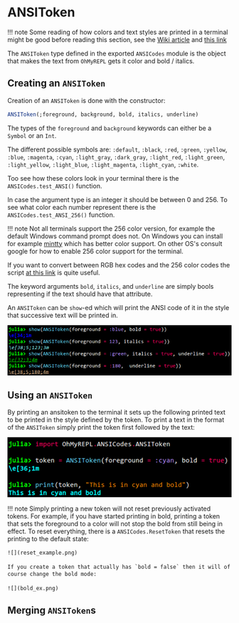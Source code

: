 # ANSIToken

!!! note
    Some reading of how colors and text styles are printed in a terminal might be good before reading this section, see the [Wiki article](https://en.wikipedia.org/wiki/ANSI_escape_code) and [this link](http://misc.flogisoft.com/bash/tip_colors_and_formatting)

The `ANSIToken` type defined in the exported `ANSICodes` module is the object that makes the text from `OhMyREPL` gets it color and bold / italics.


## Creating an `ANSIToken`

Creation of an `ANSIToken` is done with the constructor:

```jl
ANSIToken(;foreground, background, bold, italics, underline)
```

The types of  the `foreground` and `background` keywords can either be a `Symbol` or an `Int`.

The different possible symbols are: `:default`, `:black`, `:red`, `:green`, `:yellow`, `:blue`, `:magenta`, `:cyan`, `:light_gray`, `:dark_gray`, `:light_red`, `:light_green`, `:light_yellow`, `:light_blue`, `:light_magenta`, `:light_cyan`, `:white`.

Too see how these colors look in your terminal there is the `ANSICodes.test_ANSI()` function.

In case the argument type is an integer it should be between 0 and 256. To see what color each number represent there is the `ANSICodes.test_ANSI_256()` function.

!!! note
    Not all terminals support the 256 color version, for example the default Windows command prompt does not. On Windows you can install for example [mintty](https://mintty.github.io/) which has better color support. On other OS's consult google for how to enable 256 color support for the terminal.

If you want to convert between RGB hex codes and the 256 color codes the script [at this link](https://gist.github.com/MicahElliott/719710) is quite useful.

The keyword arguments `bold`, `italics`,  and `underline` are simply bools representing if the text should have that attribute.

An `ANSIToken` can be `show`-ed which will print the ANSI code of it in the style that successive text will be printed in.

![](ansitoken_show.png)

## Using an `ANSIToken`

By printing an ansitoken to the terminal it sets up the following printed text to be printed in the style defined by the token. To print a text in the format of the `ANSIToken` simply print the token first followed by the text:

![](ansitoken_print.png)


!!! note
    Simply printing a new token will not reset previously activated tokens. For example, if you have started printing in bold, printing a token that sets the foreground to a color will not stop the bold from still being in effect. To reset everything, there is a `ANSICodes.ResetToken` that resets the printing to the default state:

    ![](reset_example.png)

    If you create a token that actually has `bold = false` then it will of course change the bold mode:

    ![](bold_ex.png)

## Merging `ANSIToken`s



